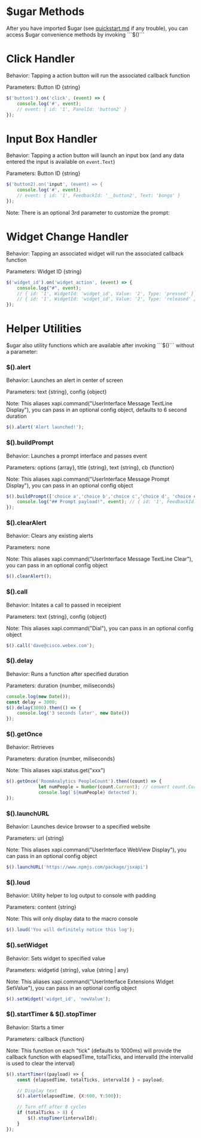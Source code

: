 # $ugar Methods

After you have imported $ugar (see [quickstart.md](./../quickstart.md) if any trouble), you can access $ugar convenience methods by invoking ```$()```


# Click Handler

Behavior: Tapping a action button will run the associated callback function

Parameters: Button ID {string}


```js
$('button1').on('click', (event) => {
    console.log('#', event);
    // event: { id: '1', PanelId: 'button2' }
});

```

# Input Box Handler

Behavior: Tapping a action button will launch an input box (and any data entered the input is available on ```event.Text```)

Parameters: Button ID {string}

```js
$('button2).on('input', (event) => {
    console.log('#', event);
    // event: { id: '1', FeedbackId: '__button2', Text: 'bongo' }
});
```

Note: There is an optional 3rd parameter to customize the prompt: 

# Widget Change Handler

Behavior: Tapping an associated widget will run the associated callback function 

Parameters: Widget ID {string}

```js
$('widget_id').on('widget_action', (event) => {
    console.log("#", event);
    // { id: '1', WidgetId: 'widget_id', Value: '2', Type: 'pressed' }
    // { id: '1', WidgetId: 'widget_id', Value: '2', Type: 'released' }
});

```

# Helper Utilities

$ugar also utility functions which are available after invoking ```$()``` without a parameter: 

### $().alert

Behavior: Launches an alert in center of screen

Parameters: text {string}, config {object}

Note: This aliases xapi.command("UserInterface Message TextLine Display"), you can pass in an optional config object, defaults to 6 second duration

```js
$().alert('Alert launched!');
```

### $().buildPrompt

Behavior: Launches a prompt interface and passes event

Parameters: options {array}, title {string}, text {string}, cb {function}

Note: This aliases xapi.command("UserInterface Message Prompt Display"), you can pass in an optional config object

```js
$().buildPrompt(['choice a','choice b','choice c','choice d', 'choice e'], 'How was it?', 'Pick one below', (event) => {
    console.log("## Prompt payload!", event); // { id: '1', FeedbackId: '__idHow was it?__Pick one below', OptionId: '3' }
});
```

### $().clearAlert

Behavior: Clears any existing alerts

Parameters: none

Note: This aliases xapi.command("UserInterface Message TextLine Clear"), you can pass in an optional config object

```js
$().clearAlert();
```

### $().call

Behavior: Initates a call to passed in receipient

Parameters: text {string}, config {object}

Note: This aliases xapi.command("Dial"), you can pass in an optional config object

```js
$().call('dave@cisco.webex.com');
```

### $().delay

Behavior: Runs a function after specified duration

Parameters: duration {number, miliseconds}


```js
console.log(new Date());
const delay = 3000;
$().delay(3000).then(() => {
    console.log('3 seconds later', new Date())
}); 
```

### $().getOnce

Behavior: Retrieves

Parameters: duration {number, miliseconds}

Note: This aliases xapi.status.get("xxx")


```js
$().getOnce('RoomAnalytics PeopleCount').then((count) => {
            let numPeople = Number(count.Current); // convert count.Cur
            console.log(`${numPeople} detected`);
});
```

### $().launchURL

Behavior: Launches device browser to a specified website

Parameters: url {string}

Note: This aliases xapi.command("UserInterface WebView Display"), you can pass in an optional config object

```js
$().launchURL('https://www.npmjs.com/package/jsxapi')
```

### $().loud

Behavior: Utility helper to log output to console with padding

Parameters: content {string}

Note: This will only display data to the macro console

```js
$().loud('You will definitely notice this log');
```

### $().setWidget

Behavior: Sets widget to specified value

Parameters: widgetid {string}, value {string | any}

Note: This aliases xapi.command("UserInterface Extensions Widget SetValue"), you can pass in an optional config object

```js
$().setWidget('widget_id', 'newValue'); 
```

### $().startTimer & $().stopTimer

Behavior: Starts a timer

Parameters: callback {function}

Note: This function on each "tick" (defaults to 1000ms) will provide the callback function with elapsedTime, totalTicks, and intervalId (the intervalId is used to clear the interval)

```js
$().startTimer((payload) => {
    const {elapsedTime, totalTicks, intervalId } = payload;

    // Display text
    $().alert(elapsedTime, {X:600, Y:500});

    // Turn off after 8 cycles
    if (totalTicks > 8) {
        $().stopTimer(intervalId);
    }
});
```